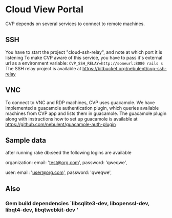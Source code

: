 # Cloud View Portal
CVP depends on several services to connect to remote machines.

## SSH
You have to start the project "cloud-ssh-relay", and note at which port it is listening
To make CVP aware of this service, you have to pass it's external url as a environment variable: `CVP_SSH_RELAY=http://someurl:8080 rails s`
The SSH relay project is available at https://bitbucket.org/nebulent/cvp-ssh-relay

## VNC
To connect to VNC and RDP machines, CVP uses guacamole. We have implemented a guacamole authentication plugin, which queries available machines from CVP app and lists them in guacamole.
The guacamole plugin along with instructions how to set up guacamole is available at https://github.com/nebulent/guacamole-auth-plugin

## Sample data
after running rake db:seed the following logins are available

organization:
  email: 'test@org.com', password: 'qweqwe',

user:
  email: 'user@org.com', password: 'qweqwe',

## Also
### Gem build dependencies `libsqlite3-dev, libopenssl-dev, libqt4-dev, libqtwebkit-dev '
